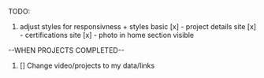 TODO: 
1. adjust styles for responsivness + styles basic
[x] - project details site
[x] - certifications site
[x] - photo in home section visible

--WHEN PROJECTS COMPLETED--
1. [] Change video/projects to my data/links